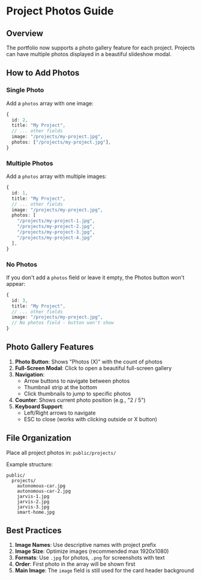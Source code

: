# Project Photos Guide

## Overview
The portfolio now supports a photo gallery feature for each project. Projects can have multiple photos displayed in a beautiful slideshow modal.

## How to Add Photos

### Single Photo
Add a `photos` array with one image:

```typescript
{
  id: 2,
  title: "My Project",
  // ... other fields
  image: "/projects/my-project.jpg",
  photos: ["/projects/my-project.jpg"],
}
```

### Multiple Photos
Add a `photos` array with multiple images:

```typescript
{
  id: 1,
  title: "My Project",
  // ... other fields
  image: "/projects/my-project.jpg",
  photos: [
    "/projects/my-project-1.jpg",
    "/projects/my-project-2.jpg",
    "/projects/my-project-3.jpg",
    "/projects/my-project-4.jpg"
  ],
}
```

### No Photos
If you don't add a `photos` field or leave it empty, the Photos button won't appear:

```typescript
{
  id: 3,
  title: "My Project",
  // ... other fields
  image: "/projects/my-project.jpg",
  // No photos field - button won't show
}
```

## Photo Gallery Features

1. **Photo Button**: Shows "Photos (X)" with the count of photos
2. **Full-Screen Modal**: Click to open a beautiful full-screen gallery
3. **Navigation**: 
   - Arrow buttons to navigate between photos
   - Thumbnail strip at the bottom
   - Click thumbnails to jump to specific photos
4. **Counter**: Shows current photo position (e.g., "2 / 5")
5. **Keyboard Support**: 
   - Left/Right arrows to navigate
   - ESC to close (works with clicking outside or X button)

## File Organization

Place all project photos in: `public/projects/`

Example structure:
```
public/
  projects/
    autonomous-car.jpg
    autonomous-car-2.jpg
    jarvis-1.jpg
    jarvis-2.jpg
    jarvis-3.jpg
    smart-home.jpg
```

## Best Practices

1. **Image Names**: Use descriptive names with project prefix
2. **Image Size**: Optimize images (recommended max 1920x1080)
3. **Formats**: Use `.jpg` for photos, `.png` for screenshots with text
4. **Order**: First photo in the array will be shown first
5. **Main Image**: The `image` field is still used for the card header background
